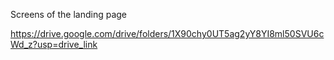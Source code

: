  
 Screens of the landing page

https://drive.google.com/drive/folders/1X90chy0UT5ag2yY8YI8ml50SVU6cWd_z?usp=drive_link
